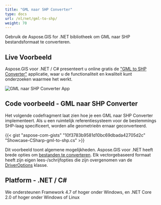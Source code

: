 ```yaml
---
title: "GML naar SHP Converter"
type: docs
url: /nl/net/gml-to-shp/
weight: 70
---
```


Gebruik de Aspose.GIS for .NET bibliotheek om GML naar SHP bestandsformaat te converteren.

## **Live Voorbeeld**

Aspose.GIS voor .NET / C# presenteert u online gratis de ["GML to SHP Converter"](https://products.aspose.app/gis/conversion/gml-to-shp) applicatie, waar u de functionaliteit en kwaliteit kunt onderzoeken waarmee het werkt.

![GML naar SHP Converter App](conversion.png)

## **Code voorbeeld - GML naar SHP Converter**

Het volgende codefragment laat zien hoe je een GML naar SHP Converter implementeert. Als u een ruimtelijk referentiesysteem voor de bestemmings SHP-laag specificeert, worden alle geometrieën ernaar geconverteerd. 

{{< gist "aspose-com-gists" "10f3783b9581d10bc69dbada42705d2c" "Showcase-CSharp-gml-to-shp.cs" >}}

Dit voorbeeld toont algemene mogelijkheden. Aspose.GIS voor .NET heeft brede opties om [bestanden te converteren](https://docs.aspose.com/gis/net/vector-layers/). Elk vectorgebaseerd formaat heeft zijn eigen lees-/schrijfopties die zijn overgenomen van de [DriverOptions](https://reference.aspose.com/gis/net/aspose.gis/driveroptions) klasse.

## **Platform - .NET / C#**

We ondersteunen Framework 4.7 of hoger onder Windows, en .NET Core 2.0 of hoger onder Windows of Linux
